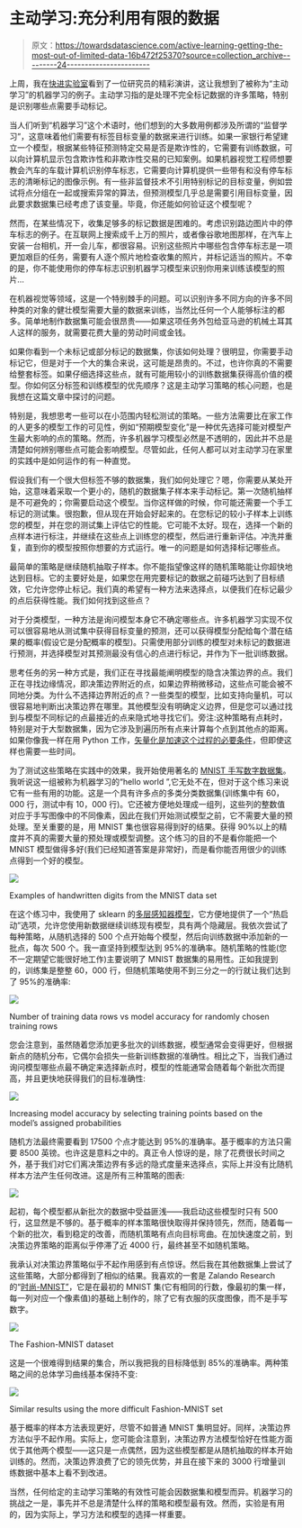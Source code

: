 # 主动学习:充分利用有限的数据

> 原文：<https://towardsdatascience.com/active-learning-getting-the-most-out-of-limited-data-16b472f25370?source=collection_archive---------24----------------------->

上周，我在[快进实验室](https://www.cloudera.com/products/fast-forward-labs-research.html)看到了一位研究员的精彩演讲，这让我想到了被称为“主动学习”的机器学习的例子。主动学习指的是处理不完全标记数据的许多策略，特别是识别哪些点需要手动标记。

当人们听到“机器学习”这个术语时，他们想到的大多数用例都涉及所谓的“监督学习”，这意味着他们需要有标签目标变量的数据来进行训练。如果一家银行希望建立一个模型，根据某些特征预测特定交易是否是欺诈性的，它需要有训练数据，可以向计算机显示包含欺诈性和非欺诈性交易的已知案例。如果机器视觉工程师想要教会汽车的车载计算机识别停车标志，它需要向计算机提供一些带有和没有停车标志的清晰标记的图像示例。有一些非监督技术不引用特别标记的目标变量，例如尝试将点分组在一起或搜索异常的算法，但预测模型几乎总是需要引用目标变量，因此要求数据集已经考虑了该变量。毕竟，你还能如何验证这个模型呢？

然而，在某些情况下，收集足够多的标记数据是困难的。考虑识别路边图片中的停车标志的例子。在互联网上搜索成千上万的照片，或者像谷歌地图那样，在汽车上安装一台相机，开一会儿车，都很容易。识别这些照片中哪些包含停车标志是一项更加艰巨的任务，需要有人逐个照片地检查收集的照片，并标记适当的照片。不幸的是，你不能使用你的停车标志识别机器学习模型来识别你用来训练该模型的照片…

在机器视觉等领域，这是一个特别棘手的问题。可以识别许多不同方向的许多不同种类的对象的健壮模型需要大量的数据来训练，当然比任何一个人能够标注的都多。简单地制作数据集可能会很昂贵——如果这项任务外包给亚马逊的机械土耳其人这样的服务，就需要花费大量的劳动时间或金钱。

如果你看到一个未标记或部分标记的数据集，你该如何处理？很明显，你需要手动标记它，但是对于一个大的集合来说，这可能是昂贵的。不过，也许你真的不需要给整套标签。如果仔细选择这些点，就有可能用较小的训练数据集获得高价值的模型。你如何区分标签和训练模型的优先顺序？这是主动学习策略的核心问题，也是我想在这篇文章中探讨的问题。

特别是，我想思考一些可以在小范围内轻松测试的策略。一些方法需要比在家工作的人更多的模型工作的可见性，例如“预期模型变化”是一种优先选择可能对模型产生最大影响的点的策略。然而，许多机器学习模型必然是不透明的，因此并不总是清楚如何辨别哪些点可能会影响模型。尽管如此，任何人都可以对主动学习在家里的实践中是如何运作的有一种直觉。

假设我们有一个很大但标签不够的数据集，我们如何处理它？嗯，你需要从某处开始，这意味着采取一个更小的，随机的数据集子样本来手动标记。第一次随机抽样是不可避免的；你需要启动这个模型。当你这样做的时候，你可能还需要一个手工标记的测试集。很抱歉，但从现在开始会好起来的。在您标记的较小子样本上训练您的模型，并在您的测试集上评估它的性能。它可能不太好。现在，选择一个新的点样本进行标注，并继续在这些点上训练您的模型，然后进行重新评估。冲洗并重复，直到你的模型按照你想要的方式运行。唯一的问题是如何选择标记哪些点。

最简单的策略是继续随机抽取子样本。你不能指望像这样的随机策略能让你超快地达到目标。它的主要好处是，如果您在用完要标记的数据之前碰巧达到了目标绩效，它允许您停止标记。我们真的希望有一种方法来选择点，以便我们在标记最少的点后获得性能。我们如何找到这些点？

对于分类模型，一种方法是询问模型本身它不确定哪些点。许多机器学习实现不仅可以很容易地从测试集中获得目标变量的预测，还可以获得模型分配给每个潜在结果的概率(假设它是分配概率的模型)。只需使用部分训练的模型对未标记的数据进行预测，并选择模型对其预测最没有信心的点进行标记，并作为下一批训练数据。

思考任务的另一种方式是，我们正在寻找最能阐明模型的隐含决策边界的点。我们正在寻找边缘情况，即决策边界附近的点，如果边界稍微移动，这些点可能会被不同地分类。为什么不选择边界附近的点？一些类型的模型，比如支持向量机，可以很容易地判断出决策边界在哪里。其他模型没有明确定义边界，但是您可以通过找到与模型不同标记的点最接近的点来隐式地寻找它们。旁注:这种策略有点耗时，特别是对于大型数据集，因为它涉及到遍历所有点来计算每个点到其他点的距离。如果你像我一样在用 Python 工作，[矢量化是加速这个过程的必要条件](/one-simple-trick-for-speeding-up-your-python-code-with-numpy-1afc846db418)，但即使这样也需要一些时间。

为了测试这些策略在实践中的效果，我开始使用著名的 [MNIST 手写数字数据集](https://en.wikipedia.org/wiki/MNIST_database)。我听说这一组被称为机器学习的“hello world ”,它无处不在，但对于这个练习来说它有一些有用的功能。这是一个具有许多点的多类分类数据集(训练集中有 60，000 行，测试中有 10，000 行)。它还被方便地处理成一组列，这些列的整数值对应于手写图像中的不同像素，因此在我们开始测试模型之前，它不需要大量的预处理。至关重要的是，用 MNIST 集也很容易得到好的结果。获得 90%以上的精度并不真的需要大量的预处理或模型调整。这个练习的目的不是看你能把一个 MNIST 模型做得多好(我们已经知道答案是非常好)，而是看你能否用很少的训练点得到一个好的模型。

![](img/dbedee63c66a9f4859d28d00d9cca01f.png)

Examples of handwritten digits from the MNIST data set

在这个练习中，我使用了 sklearn 的[多层感知器模型](https://scikit-learn.org/stable/modules/generated/sklearn.neural_network.MLPClassifier.html)，它方便地提供了一个“热启动”选项，允许您使用新数据继续训练现有模型，具有两个隐藏层。我依次尝试了每种策略，从随机选择的 500 个点开始每个模型，然后向训练数据中添加新的一批点，每次 500 个。我一直坚持到模型达到 95%的准确率。随机策略的性能(您不一定期望它能很好地工作)主要说明了 MNIST 数据集的易用性。正如我提到的，训练集是整整 60，000 行，但随机策略使用不到三分之一的行就让我们达到了 95%的准确率:

![](img/c78c0cda8cdfac64fdd312b6b1da8ca2.png)

Number of training data rows vs model accuracy for randomly chosen training rows

您会注意到，虽然随着您添加更多批次的训练数据，模型通常会变得更好，但根据新点的随机分布，它偶尔会损失一些新训练数据的准确性。相比之下，当我们通过询问模型哪些点最不确定来选择新点时，模型的性能通常会随着每个新批次而提高，并且更快地获得我们的目标准确性:

![](img/b756463ef4ca3b59a34e0b6644fa233a.png)

Increasing model accuracy by selecting training points based on the model’s assigned probabilities

随机方法最终需要看到 17500 个点才能达到 95%的准确率。基于概率的方法只需要 8500 英镑。也许这是意料之中的。真正令人惊讶的是，除了花费很长时间之外，基于我们对它们离决策边界有多远的隐式度量来选择点，实际上并没有比随机样本方法产生任何改进。这是所有三种策略的图表:

![](img/02da0bd2fdbd7010cb8297e3b164cafb.png)

起初，每个模型都从新批次的数据中受益匪浅——我启动这些模型时只有 500 行，这显然是不够的。基于概率的样本策略很快取得并保持领先，然而，随着每一个新的批次，看到稳定的改善，而随机策略有点向目标弯曲。在加快速度之前，到决策边界策略的距离似乎停滞了近 4000 行，最终甚至不如随机策略。

我承认对决策边界策略似乎不起作用感到有点惊讶。然后我在其他数据集上尝试了这些策略，大部分都得到了相似的结果。我喜欢的一套是 Zalando Research 的“[时尚-MNIST”](https://github.com/zalandoresearch/fashion-mnist)，它是在最初的 MNIST 集(它有相同的行数，像最初的集一样，每一列对应一个像素值)的基础上制作的，除了它有衣服的灰度图像，而不是手写数字。

![](img/0f381ba0f90a96b64462ccb13b78ef3c.png)

The Fashion-MNIST dataset

这是一个很难得到结果的集合，所以我把我的目标降低到 85%的准确率。两种策略之间的总体学习曲线基本保持不变:

![](img/ffc9da62567fe7b50ae3c13426276440.png)

Similar results using the more difficult Fashion-MNIST set

基于概率的样本方法表现更好，尽管不如普通 MNIST 集明显好。同样，决策边界方法似乎不起作用。实际上，您可能会注意到，决策边界方法模型恰好在性能方面优于其他两个模型——这只是一点偶然，因为这些模型都是从随机抽取的样本开始训练的。然而，决策边界浪费了它的领先优势，并且在接下来的 3000 行增量训练数据中基本上看不到改进。

当然，任何给定的主动学习策略的有效性可能会因数据集和模型而异。机器学习的挑战之一是，事先并不总是清楚什么样的策略和模型最有效。然而，实验是有用的，因为实际上，学习方法和模型的选择一样重要。